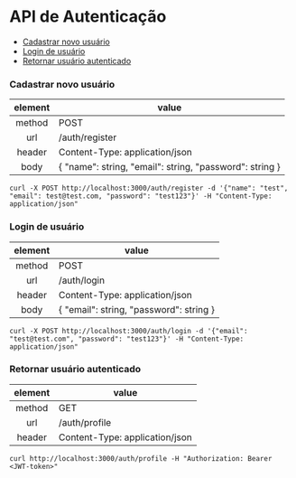 # API de Autenticação

* [Cadastrar novo usuário](#endpoint1)
* [Login de usuário](#endpoint2)
* [Retornar usuário autenticado](#endpoint3)

<h3 id="endpoint1">Cadastrar novo usuário</h3>

| element | value                                                         |
|:-------:|---------------------------------------------------------------|
| method  | POST                                                          |
| url     | /auth/register                                                |
| header  | Content-Type: application/json                                |
| body    | {   "name": string,   "email": string,   "password": string } |
```
curl -X POST http://localhost:3000/auth/register -d '{"name": "test", "email": test@test.com, "password": "test123"}' -H "Content-Type: application/json" 
```

<h3 id="endpoint2">Login de usuário</h3>

| element 	| value                                       	|
|:-------:	|---------------------------------------------	|
| method  	| POST                                        	|
| url     	| /auth/login                                 	|
| header  	| Content-Type: application/json              	|
| body    	| {   "email": string,   "password": string } 	|
```
curl -X POST http://localhost:3000/auth/login -d '{"email": "test@test.com", "password": "test123"}' -H "Content-Type: application/json"
```

<h3 id="endpoint3">Retornar usuário autenticado</h3>

| element 	| value                          	|
|:-------:	|--------------------------------	|
| method  	| GET                            	|
| url     	| /auth/profile                  	|
| header  	| Content-Type: application/json 	|
```
curl http://localhost:3000/auth/profile -H "Authorization: Bearer <JWT-token>"
```
